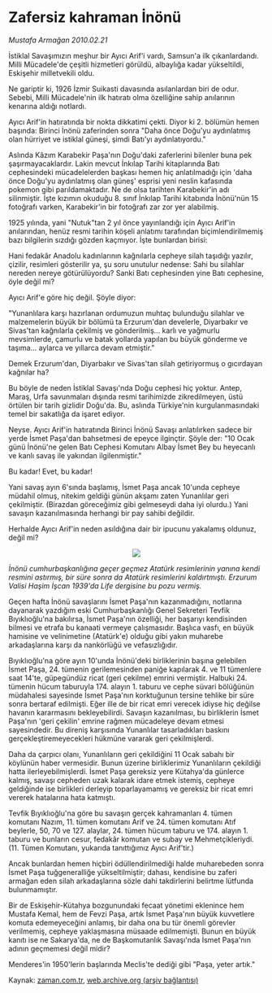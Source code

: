 # Zafersiz kahraman İnönü

*Mustafa Armağan 2010.02.21*

<tr><td class="metin" colspan="2" style="padding-top: 20px; padding-left: 5px; ">İstiklal Savaşımızın meşhur bir Ayıcı Arif'i vardı, Samsun'a ilk çıkanlardandı. Milli Mücadele'de çeşitli hizmetleri görüldü, albaylığa kadar yükseltildi, Eskişehir milletvekili oldu.</td></tr><tr><td class="metin" colspan="2" style="padding-top: 20px; padding-left: 5px; "><p>Ne gariptir ki, 1926 İzmir Suikasti davasında asılanlardan biri de odur. Sebebi, Milli Mücadele'nin ilk hatıratı olma özelliğine sahip anılarının kenarına aldığı notlardı.
<p>Ayıcı Arif'in hatıratında bir nokta dikkatimi çekti. Diyor ki 2. bölümün hemen başında: Birinci İnönü zaferinden sonra "Daha önce Doğu'yu aydınlatmış olan hürriyet ve istiklal güneşi, şimdi Batı'yı aydınlatıyordu."
<p>Aslında Kâzım Karabekir Paşa'nın Doğu'daki zaferlerini bilenler buna pek şaşırmayacaklardır. Lakin mevcut İnkılap Tarihi kitaplarında Batı cephesindeki mücadelelerden başkası hemen hiç anlatılmadığı için 'daha önce Doğu'yu aydınlatmış olan güneş' esprisi yeni neslin kafasında pokemon gibi parıldamaktadır. Ne de olsa tarihten Karabekir'in adı silinmiştir. İşte kızımın okuduğu 8. sınıf İnkılap Tarihi kitabında İnönü'nün 15 fotoğrafı varken, Karabekir'in bir fotoğrafı zar zor yer alabilmiş.
<p>1925 yılında, yani "Nutuk"tan 2 yıl önce yayınlandığı için Ayıcı Arif'in anılarından, henüz resmi tarihin köşeli anlatımı tarafından biçimlendirilmemiş bazı bilgilerin sızdığı gözden kaçmıyor. İşte bunlardan birisi:
<p>Hani fedakâr Anadolu kadınlarının kağnılarla cepheye silah taşıdığı yazılır, çizilir, resimleri gösterilir ya, şu soru unutulur nedense: Sahi bu silahlar nereden nereye götürülüyordu? Sanki Batı cephesinden yine Batı cephesine, öyle değil mi?
<p>Ayıcı Arif'e göre hiç değil. Şöyle diyor:
<p>"Yunanlılara karşı hazırlanan ordumuzun muhtaç bulunduğu silahlar ve malzemelerin büyük bir bölümü ta Erzurum'dan develerle, Diyarbakır ve Sivas'tan kağnılarla çekilmiş ve gönderilmiş... karlı ve yağmurlu mevsimlerde, çamurlu ve batak yollarda yapılan bu büyük gönderme ve taşıma... aylarca ve yıllarca devam etmiştir."
<p>Demek Erzurum'dan, Diyarbakır ve Sivas'tan silah getiriyormuş o gıcırdayan kağnılar ha?
<p>Bu böyle de neden İstiklal Savaşı'nda Doğu cephesi hiç yoktur. Antep, Maraş, Urfa savunmaları dışında resmi tarihimizde zikredilmeyen, üstü örtülen bir tarih gizlidir Doğu'da. Bu, aslında Türkiye'nin kurgulanmasındaki temel bir sakatlığa da işaret ediyor.
<p>Neyse. Ayıcı Arif'in hatıratında Birinci İnönü Savaşı anlatılırken sadece bir yerde İsmet Paşa'dan bahsetmesi de epeyce ilginçtir. Şöyle der: "10 Ocak günü İnönü'ne gelen Batı Cephesi Komutanı Albay İsmet Bey bu heyecanlı ve kanlı savaş ile yakından ilgilenmiştir."
<p>Bu kadar! Evet, bu kadar!
<p>Yani savaş ayın 6'sında başlamış, İsmet Paşa ancak 10'unda cepheye müdahil olmuş, nitekim geldiği günün akşamı zaten Yunanlılar geri çekilmiştir. (Birazdan göreceğimiz gibi gelmeseydi daha iyi olurdu.) Yani savaşın kazanılmasında herhangi bir pay sahibi değildir.
<p>Herhalde Ayıcı Arif'in neden asıldığına dair bir ipucunu yakalamış oldunuz, değil mi?
<p><p align="center"><img src="http://web.archive.org/web/20100224060954im_/http://medya.zaman.com.tr/2010/02/21/armagan01.jpg"/>
<p><i>İnönü cumhurbaşkanlığına geçer geçmez Atatürk resimlerinin yanına kendi resmini astırmış, bir süre sonra da Atatürk resimlerini kaldırtmıştı. Erzurum Valisi Haşim İşcan 1939'da Life dergisine bu pozu vermiş.</i>
<p>Geçen hafta İnönü savaşlarını İsmet Paşa'nın kazanmadığını, notlarına dayanarak yazdığım eski Cumhurbaşkanlığı Genel Sekreteri Tevfik Bıyıklıoğlu'na bakılırsa, İsmet Paşa'nın özelliği, her başarıyı kendisinden bilmesi ve etrafa bu kanaati vermeye çalışmasıdır. Başlıca vasfı, en büyük hamisine ve velinimetine (Atatürk'e) olduğu gibi yakın muharebe arkadaşlarına karşı da nankörlüğü ve vefasızlığıdır.
<p>Bıyıklıoğlu'na göre ayın 10'unda İnönü'deki birliklerinin başına gelebilen İsmet Paşa, 24. tümenin gerilemesinden paniğe kapılarak 4. ve 11 tümenlere saat 14'te, güpegündüz ricat (geri çekilme) emrini vermiştir. Halbuki 24. tümenin hücum taburuyla 174. alayın 1. taburu ve cephe süvari bölüğünün müdahalesi sayesinde İsmet Paşa'nın korktuğunun tersine tehlike bir süre sonra bertaraf edilmişti. Eğer ille de bir ricat emri verecek idiyse hiç değilse havanın kararmasını bekleyebilirdi. Savaşın kazanılması, bu birliklerin İsmet Paşa'nın 'geri çekilin' emrine rağmen mücadeleye devam etmesi sayesindedir. Bu direniş karşısında Yunanlılar tasarladıkları baskını gerçekleştiremeyecekleri hükmüne vararak geri çekilmişlerdi.
<p>Daha da çarpıcı olanı, Yunanlıların geri çekildiğini 11 Ocak sabahı bir köylünün haber vermesidir. Bunun üzerine birliklerimiz Yunanlıların çekildiği hatta ilerleyebilmişlerdi. İsmet Paşa gereksiz yere Kütahya'da günlerce kalmış, savaşı cepheden uzak kalarak idare etmek istemiş, cepheye geldiğinde ise birlikleri derleyip toparlayamamış ve gereksiz bir ricat emri vererek hatalarına hata katmıştı.
<p>Tevfik Bıyıklıoğlu'na göre bu savaşın gerçek kahramanları 4. tümen komutanı Nazım, 11. tümen komutanı Arif ve 24. tümen komutanı Atıf beylerle, 50, 70 ve 127. alaylar, 24. tümen hücum taburu ve 174. alayın 1. taburu ve bunların cesur, fedakâr komutan ve subay ve Mehmetçikleriydi. (11. Tümen Komutanı, yukarıda tanıttığımız Ayıcı Arif'tir.)
<p>Ancak bunlardan hemen hiçbiri ödüllendirilmediği halde muharebeden sonra İsmet Paşa tuğgeneralliğe yükseltilmiştir; dahası, kendisine bu zaferi armağan eden silah arkadaşlarına sözle dahi takdirlerini belirtme lütfunda bulunmamıştır.
<p>Bir de Eskişehir-Kütahya bozgunundaki fecaat yönetimi eklenince hem Mustafa Kemal, hem de Fevzi Paşa, artık İsmet Paşa'nın büyük kuvvetlere komuta edemeyeceğini anlamış, bir daha ona bu tür önemli görevler verilmemiş, cepheye yaklaşmasına müsaade edilmemişti. Bunun en büyük kanıtı ise ne Sakarya'da, ne de Başkomutanlık Savaşı'nda İsmet Paşa'nın adının geçmemesi değil midir?
<p>Menderes'in 1950'lerin başlarında Meclis'te dediği gibi "Paşa, yeter artık." <br/></p></p></p></p></p></p></p></p></p></p></p></p></p></p></p></p></p></p></p></p></p></p></p></td></tr>

Kaynak: [zaman.com.tr](http://zaman.com.tr/yazar.do?yazino=953792), [web.archive.org (arşiv bağlantısı)](http://web.archive.org/web/20100224060954/http://www.zaman.com.tr:80/yazar.do?yazino=953792)
